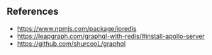 ## References  
- https://www.npmjs.com/package/ioredis
- https://leapgraph.com/graphql-with-redis/#install-apollo-server
- https://github.com/shurcooL/graphql